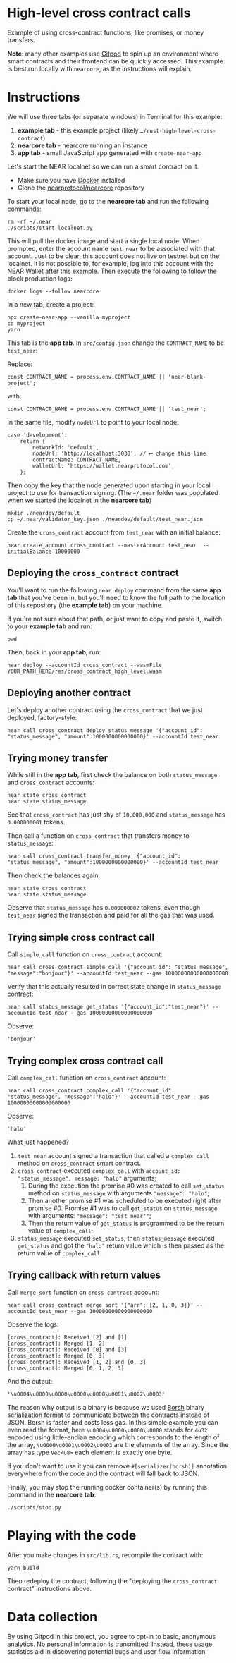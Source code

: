High-level cross contract calls
===============================

<!-- MAGIC COMMENT: DO NOT DELETE! Everything above this line is hidden on NEAR Examples page -->

Example of using cross-contract functions, like promises, or money transfers.

**Note**: many other examples use [Gitpod](https://www.gitpod.io/) to spin up an environment where smart contracts and their frontend can be quickly accessed. This example is best run locally with `nearcore`, as the instructions will explain.


Instructions
============

We will use three tabs (or separate windows) in Terminal for this example:

1. **example tab** - this example project (likely `…/rust-high-level-cross-contract`)
2. **nearcore tab** - nearcore running an instance
3. **app tab** - small JavaScript app generated with `create-near-app`

Let's start the NEAR localnet so we can run a smart contract on it.

* Make sure you have [Docker](https://www.docker.com/) installed
* Clone the [nearprotocol/nearcore](https://github.com/nearprotocol/nearcore) repository

To start your local node, go to the **nearcore tab** and run the following commands:

    rm -rf ~/.near
    ./scripts/start_localnet.py

This will pull the docker image and start a single local node. When prompted, enter the account name `test_near` to be associated with that account. Just to be clear, this account does not live on testnet but on the localnet. It is not possible to, for example, log into this account with the NEAR Wallet after this example. Then execute the following to follow the block production logs:

    docker logs --follow nearcore

In a new tab, create a project:

    npx create-near-app --vanilla myproject
    cd myproject
    yarn

This tab is the **app tab**. In `src/config.json` change the `CONTRACT_NAME` to be `test_near`:

Replace:

    const CONTRACT_NAME = process.env.CONTRACT_NAME || 'near-blank-project';

with:

    const CONTRACT_NAME = process.env.CONTRACT_NAME || 'test_near';

In the same file, modify `nodeUrl` to point to your local node:

    case 'development':
        return {
            networkId: 'default',
            nodeUrl: 'http://localhost:3030', // ⟵ change this line
            contractName: CONTRACT_NAME,
            walletUrl: 'https://wallet.nearprotocol.com',
        };

Then copy the key that the node generated upon starting in your local project to use for transaction signing. (The `~/.near` folder was populated when we started the localnet in the **nearcore tab**)

    mkdir ./neardev/default
    cp ~/.near/validator_key.json ./neardev/default/test_near.json

Create the `cross_contract` account from `test_near` with an initial balance:

    near create_account cross_contract --masterAccount test_near  --initialBalance 10000000


Deploying the `cross_contract` contract
---------------------------------------

You'll want to run the following `near deploy` command from the same **app tab** that you've been in, but you'll need to know the full path to the location of this repository (the **example tab**) on your machine.

If you're not sure about that path, or just want to copy and paste it, switch to your **example tab** and run:

    pwd

Then, back in your **app tab**, run:

    near deploy --accountId cross_contract --wasmFile YOUR_PATH_HERE/res/cross_contract_high_level.wasm


Deploying another contract
--------------------------

Let's deploy another contract using the `cross_contract` that we just deployed, factory-style:

    near call cross_contract deploy_status_message '{"account_id": "status_message", "amount":1000000000000000}' --accountId test_near


Trying money transfer
---------------------

While still in the **app tab**, first check the balance on both `status_message` and `cross_contract` accounts:

    near state cross_contract
    near state status_message

See that `cross_contract` has just shy of `10,000,000` and `status_message` has `0.000000001` tokens.

Then call a function on `cross_contract` that transfers money to `status_message`:

    near call cross_contract transfer_money '{"account_id": "status_message", "amount":1000000000000000}' --accountId test_near

Then check the balances again:

    near state cross_contract
    near state status_message

Observe that `status_message` has `0.000000002` tokens, even though `test_near` signed the transaction and paid for all the gas that was used.


Trying simple cross contract call
---------------------------------

Call `simple_call` function on `cross_contract` account:

    near call cross_contract simple_call '{"account_id": "status_message", "message":"bonjour"}' --accountId test_near --gas 10000000000000000000

Verify that this actually resulted in correct state change in `status_message` contract:

    near call status_message get_status '{"account_id":"test_near"}' --accountId test_near --gas 10000000000000000000

Observe:

    'bonjour'


Trying complex cross contract call
----------------------------------

Call `complex_call` function on `cross_contract` account:

    near call cross_contract complex_call '{"account_id": "status_message", "message":"halo"}' --accountId test_near --gas 10000000000000000000

Observe:

    'halo'

What just happened?

1. `test_near` account signed a transaction that called a `complex_call` method on `cross_contract` smart contract.
2. `cross_contract` executed `complex_call` with `account_id: "status_message", message: "halo"` arguments;
    1. During the execution the promise #0 was created to call `set_status` method on `status_message` with arguments `"message": "halo"`;
    2. Then another promise #1 was scheduled to be executed right after promise #0. Promise #1 was to call `get_status` on `status_message` with arguments: `"message": "test_near""`;
    3. Then the return value of `get_status` is programmed to be the return value of `complex_call`;
3. `status_message` executed `set_status`, then `status_message` executed `get_status` and got the `"halo"` return value which is then passed as the return value of `complex_call`.


Trying callback with return values
----------------------------------

Call `merge_sort` function on `cross_contract` account:

    near call cross_contract merge_sort '{"arr": [2, 1, 0, 3]}' --accountId test_near --gas 10000000000000000000

Observe the logs:

    [cross_contract]: Received [2] and [1]
    [cross_contract]: Merged [1, 2]
    [cross_contract]: Received [0] and [3]
    [cross_contract]: Merged [0, 3]
    [cross_contract]: Received [1, 2] and [0, 3]
    [cross_contract]: Merged [0, 1, 2, 3]

And the output:

    '\u0004\u0000\u0000\u0000\u0000\u0001\u0002\u0003'

The reason why output is a binary is because we used [Borsh](http://borsh.io) binary serialization format to communicate between the contracts instead of JSON. Borsh is faster and costs less gas. In this simple example you can even read the format, here `\u0004\u0000\u0000\u0000` stands for `4u32` encoded using little-endian encoding which corresponds to the length of the array, `\u0000\u0001\u0002\u0003` are the elements of the array. Since the array has type `Vec<u8>` each element is exactly one byte.

If you don't want to use it you can remove `#[serializer(borsh)]` annotation everywhere from the code and the contract will fall back to JSON.

Finally, you may stop the running docker container(s) by running this command in the **nearcore tab**:

    ./scripts/stop.py


Playing with the code
=====================

After you make changes in `src/lib.rs`, recompile the contract with:

    yarn build

Then redeploy the contract, following the "deploying the `cross_contract` contract" instructions above.


Data collection
===============

By using Gitpod in this project, you agree to opt-in to basic, anonymous analytics. No personal information is transmitted. Instead, these usage statistics aid in discovering potential bugs and user flow information.
